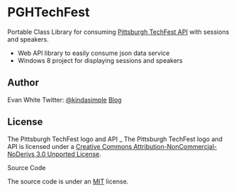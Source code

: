 PGHTechFest
=========

Portable Class Library for consuming [Pittsburgh TechFest API] with sessions and speakers.

  - Web API library to easily consume json data service
  - Windows 8 project for displaying sessions and speakers

Author
-

Evan White
Twitter: [@kindasimple][1]
[Blog] 


License
-

The Pittsburgh TechFest logo and API 
_
The Pittsburgh TechFest logo and API is licensed under a [Creative Commons 
Attribution-NonCommercial-NoDerivs 3.0 Unported License][2].

Source Code

The source code is under an [MIT] license.


 [Pittsburgh TechFest API]: http://pghtechfest.com/
 [1]: https://twitter.com/kindasimple
 [Blog]: http://kindasimple.com/dev/
 [2]: http://creativecommons.org/licenses/by-nc-nd/3.0/deed.en_US
 [MIT]: http://opensource.org/licenses/MIT